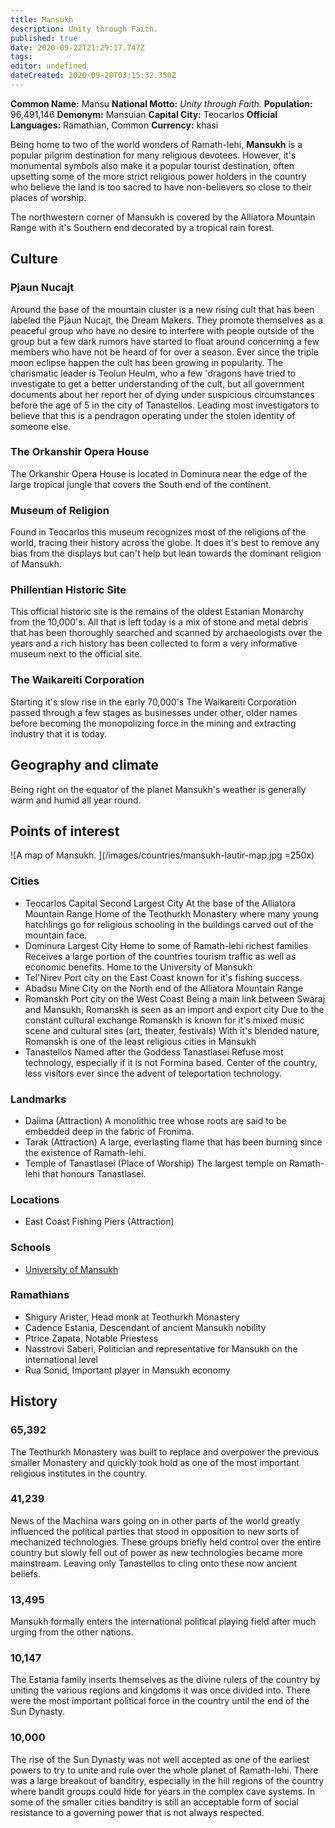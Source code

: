 ```yaml
---
title: Mansukh
description: Unity through Faith.
published: true
date: 2020-09-22T21:29:17.747Z
tags: 
editor: undefined
dateCreated: 2020-09-20T03:15:32.350Z
---
```


**Common Name:** Mansu
**National Motto:** *Unity through Faith.*
**Population:** 96,491,146
**Demonym:** Mansuian
**Capital City:** Teocarlos
**Official Languages:**	Ramathian, Common
**Currency:** khasi

Being home to two of the world wonders of Ramath-lehi, **Mansukh** is a popular pilgrim destination for many religious devotees. However, it's monumental symbols also make it a popular tourist destination, often upsetting some of the more strict religious power holders in the country who believe the land is too sacred to have non-believers so close to their places of worship.

The northwestern corner of Mansukh is covered by the Alliatora Mountain Range with it's Southern end decorated by a tropical rain forest.

## Culture

### Pjaun Nucajt

Around the base of the mountain cluster is a new rising cult that has been labeled the Pjaun Nucajt, the Dream Makers. They promote themselves as a peaceful group who have no desire to interfere with people outside of the group but a few dark rumors have started to float around concerning a few members who have not be heard of for over a season. Ever since the triple moon eclipse happen the cult has been growing in popularity. The charismatic leader is Teolun Heulm, who a few 'dragons have tried to investigate to get a better understanding of the cult, but all government documents about her report her of dying under suspicious circumstances before the age of 5 in the city of Tanastellos. Leading most investigators to believe that this is a pendragon operating under the stolen identity of someone else.

### The Orkanshir Opera House

The Orkanshir Opera House is located in Dominura near the edge of the large tropical jungle that covers the South end of the continent.

### Museum of Religion

Found in Teocarlos this museum recognizes most of the religions of the world, tracing their history across the globe. It does it's best to remove any bias from the displays but can't help but lean towards the dominant religion of Mansukh.

### Phillentian Historic Site

This official historic site is the remains of the oldest Estanian Monarchy from the 10,000's. All that is left today is a mix of stone and metal debris that has been thoroughly searched and scanned by archaeologists over the years and a rich history has been collected to form a very informative museum next to the official site.

### The Waikareiti Corporation

Starting it's slow rise in the early 70,000's The Waikareiti Corporation passed through a few stages as businesses under other, older names before becoming the monopolizing force in the mining and extracting industry that it is today.

## Geography and climate

Being right on the equator of the planet Mansukh's weather is generally warm and humid all year round.

## Points of interest

![A map of Mansukh. ](/images/countries/mansukh-lautir-map.jpg =250x)

### Cities

- Teocarlos
    Capital
    Second Largest City
    At the base of the Alliatora Mountain Range
    Home of the Teothurkh Monastery where many young hatchlings go for religious schooling in the buildings carved out of the mountain face.
- Dominura
    Largest City
    Home to some of Ramath-lehi richest families
    Receives a large portion of the countries tourism traffic as well as economic benefits.
    Home to the University of Mansukh
- Tel'Nirev
    Port city on the East Coast known for it's fishing success.
- Abadsu
    Mine City on the North end of the Alliatora Mountain Range
- Romanskh
    Port city on the West Coast
    Being a main link between Swaraj and Mansukh, Romanskh is seen as an import and export city
    Due to the constant cultural exchange Romanskh is known for it's mixed music scene and cultural sites (art, theater, festivals)
    With it's blended nature, Romanskh is one of the least religious cities in Mansukh
- Tanastellos
    Named after the Goddess Tanastlasei
    Refuse most technology, especially if it is not Formina based.
    Center of the country, less visitors ever since the advent of teleportation technology.

### Landmarks

- Daiima (Attraction)
    A monolithic tree whose roots are said to be embedded deep in the fabric of Fronima.
- Tarak (Attraction)
    A large, everlasting flame that has been burning since the existence of Ramath-lehi.
- Temple of Tanastlasei (Place of Worship)
    The largest temple on Ramath-lehi that honours Tanastlasei.

### Locations

- East Coast Fishing Piers (Attraction)

### Schools

- [University of Mansukh](/schools/university-of-mansukh)

### Ramathians

- Shigury Arister, Head monk at Teothurkh Monastery
- Cadence Estania, Descendant of ancient Mansukh nobility
- Ptrice Zapata, Notable Priestess
- Nasstrovi Saberi, Politician and representative for Mansukh on the international level
- Rua Sonid, Important player in Mansukh economy

## History

### 65,392

The Teothurkh Monastery was built to replace and overpower the previous smaller Monastery and quickly took hold as one of the most important religious institutes in the country.

### 41,239

News of the Machina wars going on in other parts of the world greatly influenced the political parties that stood in opposition to new sorts of mechanized technologies. These groups briefly held control over the entire country but slowly fell out of power as new technologies became more mainstream. Leaving only Tanastellos to cling onto these now ancient beliefs.

### 13,495

Mansukh formally enters the international political playing field after much urging from the other nations.

### 10,147

The Estania family inserts themselves as the divine rulers of the country by uniting the various regions and kingdoms it was once divided into. There were the most important political force in the country until the end of the Sun Dynasty.

### 10,000

The rise of the Sun Dynasty was not well accepted as one of the earliest powers to try to unite and rule over the whole planet of Ramath-lehi. There was a large breakout of banditry, especially in the hill regions of the country where bandit groups could hide for years in the complex cave systems. In some of the smaller cities banditry is still an acceptable form of social resistance to a governing power that is not always respected.